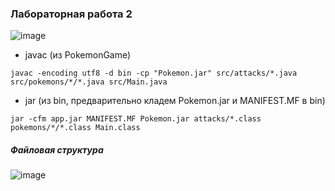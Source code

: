 ### Лабораторная работа 2

![image](https://github.com/vnikolaenko-dev/ITMO/assets/64604542/08edf289-3284-4adf-bd11-f65b78936cc6)

- javac (из PokemonGame)
```
javac -encoding utf8 -d bin -cp "Pokemon.jar" src/attacks/*.java src/pokemons/*/*.java src/Main.java
```
- jar (из bin, предварительно кладем Pokemon.jar и MANIFEST.MF в bin)
```
jar -cfm app.jar MANIFEST.MF Pokemon.jar attacks/*.class pokemons/*/*.class Main.class
```
##### Файловая структура
![image](https://github.com/vnikolaenko-dev/ITMO/assets/64604542/f15247fe-32ef-4469-aa78-cccf79428e5d)
